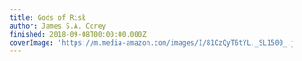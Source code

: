```yaml
---
title: Gods of Risk
author: James S.A. Corey
finished: 2018-09-08T00:00:00.000Z
coverImage: 'https://m.media-amazon.com/images/I/81OzQyT6tYL._SL1500_.jpg'
---
```

